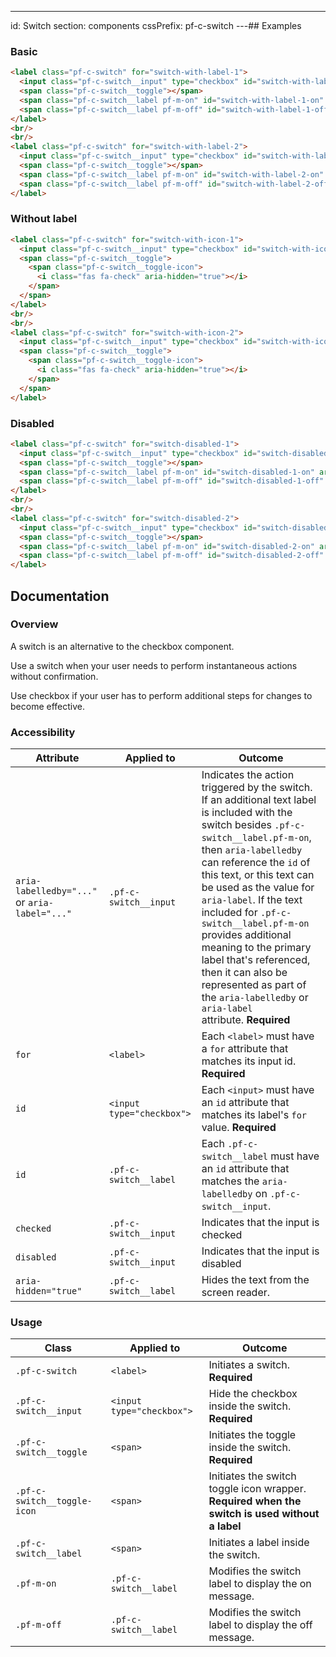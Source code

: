 ---
id: Switch
section: components
cssPrefix: pf-c-switch
---## Examples

### Basic

```html
<label class="pf-c-switch" for="switch-with-label-1">
  <input class="pf-c-switch__input" type="checkbox" id="switch-with-label-1" aria-labelledby="switch-with-label-1-on" name="switchExample1" checked />
  <span class="pf-c-switch__toggle"></span>
  <span class="pf-c-switch__label pf-m-on" id="switch-with-label-1-on" aria-hidden="true">Message when on</span>
  <span class="pf-c-switch__label pf-m-off" id="switch-with-label-1-off" aria-hidden="true">Message when off</span>
</label>
<br/>
<br/>
<label class="pf-c-switch" for="switch-with-label-2">
  <input class="pf-c-switch__input" type="checkbox" id="switch-with-label-2" aria-labelledby="switch-with-label-2-on" name="switchExample2" />
  <span class="pf-c-switch__toggle"></span>
  <span class="pf-c-switch__label pf-m-on" id="switch-with-label-2-on" aria-hidden="true">Message when on</span>
  <span class="pf-c-switch__label pf-m-off" id="switch-with-label-2-off" aria-hidden="true">Message when off</span>
</label>
```

### Without label

```html
<label class="pf-c-switch" for="switch-with-icon-1">
  <input class="pf-c-switch__input" type="checkbox" id="switch-with-icon-1" aria-label="switch is off" name="switchExample3" checked />
  <span class="pf-c-switch__toggle">
    <span class="pf-c-switch__toggle-icon">
      <i class="fas fa-check" aria-hidden="true"></i>
    </span>
  </span>
</label>
<br/>
<br/>
<label class="pf-c-switch" for="switch-with-icon-2">
  <input class="pf-c-switch__input" type="checkbox" id="switch-with-icon-2" aria-label="switch is off" name="switchExample4" />
  <span class="pf-c-switch__toggle">
    <span class="pf-c-switch__toggle-icon">
      <i class="fas fa-check" aria-hidden="true"></i>
    </span>
  </span>
</label>
```

### Disabled

```html
<label class="pf-c-switch" for="switch-disabled-1">
  <input class="pf-c-switch__input" type="checkbox" id="switch-disabled-1" aria-labelledby="switch-disabled-1-on" name="switchExample5" disabled checked />
  <span class="pf-c-switch__toggle"></span>
  <span class="pf-c-switch__label pf-m-on" id="switch-disabled-1-on" aria-hidden="true">Message when on</span>
  <span class="pf-c-switch__label pf-m-off" id="switch-disabled-1-off" aria-hidden="true">Message when off</span>
</label>
<br/>
<br/>
<label class="pf-c-switch" for="switch-disabled-2">
  <input class="pf-c-switch__input" type="checkbox" id="switch-disabled-2" aria-labelledby="switch-disabled-2-on" name="switchExample6" disabled />
  <span class="pf-c-switch__toggle"></span>
  <span class="pf-c-switch__label pf-m-on" id="switch-disabled-2-on" aria-hidden="true">Message when on</span>
  <span class="pf-c-switch__label pf-m-off" id="switch-disabled-2-off" aria-hidden="true">Message when off</span>
</label>
```

## Documentation

### Overview

A switch is an alternative to the checkbox component.

Use a switch when your user needs to perform instantaneous actions without confirmation.

Use checkbox if your user has to perform additional steps for changes to become effective.

### Accessibility

| Attribute                                     | Applied to                | Outcome                                                                                                                                                                                                                                                                                                                                                                                                                                                                                              |
| --------------------------------------------- | ------------------------- | ---------------------------------------------------------------------------------------------------------------------------------------------------------------------------------------------------------------------------------------------------------------------------------------------------------------------------------------------------------------------------------------------------------------------------------------------------------------------------------------------------- |
| `aria-labelledby="..."` or `aria-label="..."` | `.pf-c-switch__input`     | Indicates the action triggered by the switch. If an additional text label is included with the switch besides `.pf-c-switch__label.pf-m-on`, then `aria-labelledby` can reference the `id` of this text, or this text can be used as the value for `aria-label`. If the text included for `.pf-c-switch__label.pf-m-on` provides additional meaning to the primary label that's referenced, then it can also be represented as part of the `aria-labelledby` or `aria-label` attribute. **Required** |
| `for`                                         | `<label>`                 | Each `<label>` must have a `for` attribute that matches its input id. **Required**                                                                                                                                                                                                                                                                                                                                                                                                                   |
| `id`                                          | `<input type="checkbox">` | Each `<input>` must have an `id` attribute that matches its label's `for` value. **Required**                                                                                                                                                                                                                                                                                                                                                                                                        |
| `id`                                          | `.pf-c-switch__label`     | Each `.pf-c-switch__label` must have an `id` attribute that matches the `aria-labelledby` on `.pf-c-switch__input`.                                                                                                                                                                                                                                                                                                                                                                                  |
| `checked`                                     | `.pf-c-switch__input`     | Indicates that the input is checked                                                                                                                                                                                                                                                                                                                                                                                                                                                                  |
| `disabled`                                    | `.pf-c-switch__input`     | Indicates that the input is disabled                                                                                                                                                                                                                                                                                                                                                                                                                                                                 |
| `aria-hidden="true"`                          | `.pf-c-switch__label`     | Hides the text from the screen reader.                                                                                                                                                                                                                                                                                                                                                                                                                                                               |

### Usage

| Class                       | Applied to                | Outcome                                                                                        |
| --------------------------- | ------------------------- | ---------------------------------------------------------------------------------------------- |
| `.pf-c-switch`              | `<label>`                 | Initiates a switch. **Required**                                                               |
| `.pf-c-switch__input`       | `<input type="checkbox">` | Hide the checkbox inside the switch. **Required**                                              |
| `.pf-c-switch__toggle`      | `<span>`                  | Initiates the toggle inside the switch. **Required**                                           |
| `.pf-c-switch__toggle-icon` | `<span>`                  | Initiates the switch toggle icon wrapper. **Required when the switch is used without a label** |
| `.pf-c-switch__label`       | `<span>`                  | Initiates a label inside the switch.                                                           |
| `.pf-m-on`                  | `.pf-c-switch__label`     | Modifies the switch label to display the on message.                                           |
| `.pf-m-off`                 | `.pf-c-switch__label`     | Modifies the switch label to display the off message.                                          |

